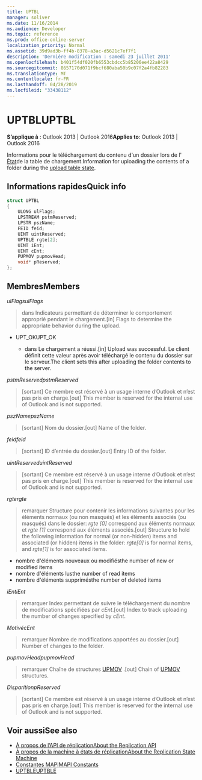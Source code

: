 ```yaml
---
title: UPTBL
manager: soliver
ms.date: 11/16/2014
ms.audience: Developer
ms.topic: reference
ms.prod: office-online-server
localization_priority: Normal
ms.assetid: 39d9ad3b-ff4b-8378-a3ac-d5621c7ef7f1
description: 'Derniére modification : samedi 23 juillet 2011'
ms.openlocfilehash: b401f54df020fb6553cbdcc5b85206ee422a8429
ms.sourcegitcommit: 8657170d071f9bcf680aba50b9c07f2a4fb82283
ms.translationtype: MT
ms.contentlocale: fr-FR
ms.lasthandoff: 04/28/2019
ms.locfileid: "33438112"
---
```

# <a name="uptbl"></a><span data-ttu-id="fa28a-103">UPTBL</span><span class="sxs-lookup"><span data-stu-id="fa28a-103">UPTBL</span></span>

<span data-ttu-id="fa28a-104">**S’applique à** : Outlook 2013 | Outlook 2016</span><span class="sxs-lookup"><span data-stu-id="fa28a-104">**Applies to**: Outlook 2013 | Outlook 2016</span></span> 
  
<span data-ttu-id="fa28a-105">Informations pour le téléchargement du contenu d'un dossier lors de l' [État](upload-table-state.md)de la table de chargement.</span><span class="sxs-lookup"><span data-stu-id="fa28a-105">Information for uploading the contents of a folder during the [upload table state](upload-table-state.md).</span></span>
  
## <a name="quick-info"></a><span data-ttu-id="fa28a-106">Informations rapides</span><span class="sxs-lookup"><span data-stu-id="fa28a-106">Quick info</span></span>

```cpp
struct UPTBL 
{ 
    ULONG ulFlags; 
    LPSTREAM pstmReserved; 
    LPSTR pszName; 
    FEID feid; 
    UINT uintReserved; 
    UPTBLE rgte[2]; 
    UINT iEnt; 
    UINT cEnt; 
    PUPMOV pupmovHead; 
    void* pReserved; 
};
```

## <a name="members"></a><span data-ttu-id="fa28a-107">Membres</span><span class="sxs-lookup"><span data-stu-id="fa28a-107">Members</span></span>

<span data-ttu-id="fa28a-108">_ulFlags_</span><span class="sxs-lookup"><span data-stu-id="fa28a-108">_ulFlags_</span></span>
  
> <span data-ttu-id="fa28a-109">dans Indicateurs permettant de déterminer le comportement approprié pendant le chargement.</span><span class="sxs-lookup"><span data-stu-id="fa28a-109">[in] Flags to determine the appropriate behavior during the upload.</span></span>
    
  - <span data-ttu-id="fa28a-110">UPT_OK</span><span class="sxs-lookup"><span data-stu-id="fa28a-110">UPT_OK</span></span>
    
    - <span data-ttu-id="fa28a-111">dans Le chargement a réussi.</span><span class="sxs-lookup"><span data-stu-id="fa28a-111">[in] Upload was successful.</span></span> <span data-ttu-id="fa28a-112">Le client définit cette valeur après avoir téléchargé le contenu du dossier sur le serveur.</span><span class="sxs-lookup"><span data-stu-id="fa28a-112">The client sets this after uploading the folder contents to the server.</span></span>
    
<span data-ttu-id="fa28a-113">_pstmReserved_</span><span class="sxs-lookup"><span data-stu-id="fa28a-113">_pstmReserved_</span></span>
  
> <span data-ttu-id="fa28a-114">[sortant] Ce membre est réservé à un usage interne d’Outlook et n’est pas pris en charge.</span><span class="sxs-lookup"><span data-stu-id="fa28a-114">[out] This member is reserved for the internal use of Outlook and is not supported.</span></span> 
    
<span data-ttu-id="fa28a-115">_pszName_</span><span class="sxs-lookup"><span data-stu-id="fa28a-115">_pszName_</span></span>
  
> <span data-ttu-id="fa28a-116">[sortant] Nom du dossier.</span><span class="sxs-lookup"><span data-stu-id="fa28a-116">[out] Name of the folder.</span></span>
    
<span data-ttu-id="fa28a-117">_feid_</span><span class="sxs-lookup"><span data-stu-id="fa28a-117">_feid_</span></span>
  
> <span data-ttu-id="fa28a-118">[sortant] ID d’entrée du dossier.</span><span class="sxs-lookup"><span data-stu-id="fa28a-118">[out] Entry ID of the folder.</span></span>
    
<span data-ttu-id="fa28a-119">_uintReserved_</span><span class="sxs-lookup"><span data-stu-id="fa28a-119">_uintReserved_</span></span>
  
> <span data-ttu-id="fa28a-120">[sortant] Ce membre est réservé à un usage interne d’Outlook et n’est pas pris en charge.</span><span class="sxs-lookup"><span data-stu-id="fa28a-120">[out] This member is reserved for the internal use of Outlook and is not supported.</span></span> 
    
<span data-ttu-id="fa28a-121">_rgte_</span><span class="sxs-lookup"><span data-stu-id="fa28a-121">_rgte_</span></span>
  
> <span data-ttu-id="fa28a-122">remarquer Structure pour contenir les informations suivantes pour les éléments normaux (ou non masqués) et les éléments associés (ou masqués) dans le dossier: _rgte [0]_ correspond aux éléments normaux et _rgte [1]_ correspond aux éléments associés.</span><span class="sxs-lookup"><span data-stu-id="fa28a-122">[out] Structure to hold the following information for normal (or non-hidden) items and associated (or hidden) items in the folder:  _rgte[0]_ is for normal items, and  _rgte[1]_ is for associated items.</span></span> 
    
   - <span data-ttu-id="fa28a-123">nombre d'éléments nouveaux ou modifiés</span><span class="sxs-lookup"><span data-stu-id="fa28a-123">the number of new or modified items</span></span>
   - <span data-ttu-id="fa28a-124">nombre d'éléments lus</span><span class="sxs-lookup"><span data-stu-id="fa28a-124">the number of read items</span></span> 
   - <span data-ttu-id="fa28a-125">nombre d'éléments supprimés</span><span class="sxs-lookup"><span data-stu-id="fa28a-125">the number of deleted items</span></span>
    
 <span data-ttu-id="fa28a-126">_iEnt_</span><span class="sxs-lookup"><span data-stu-id="fa28a-126">_iEnt_</span></span>
  
> <span data-ttu-id="fa28a-127">remarquer Index permettant de suivre le téléchargement du nombre de modifications spécifiées par _cEnt_.</span><span class="sxs-lookup"><span data-stu-id="fa28a-127">[out] Index to track uploading the number of changes specified by  _cEnt_.</span></span>
    
<span data-ttu-id="fa28a-128">_Motivé_</span><span class="sxs-lookup"><span data-stu-id="fa28a-128">_cEnt_</span></span>
  
> <span data-ttu-id="fa28a-129">remarquer Nombre de modifications apportées au dossier.</span><span class="sxs-lookup"><span data-stu-id="fa28a-129">[out] Number of changes to the folder.</span></span>
    
<span data-ttu-id="fa28a-130">_pupmovHead_</span><span class="sxs-lookup"><span data-stu-id="fa28a-130">_pupmovHead_</span></span>
  
> <span data-ttu-id="fa28a-131">remarquer Chaîne de structures [UPMOV](upmov.md) .</span><span class="sxs-lookup"><span data-stu-id="fa28a-131">[out] Chain of [UPMOV](upmov.md) structures.</span></span> 
    
<span data-ttu-id="fa28a-132">_Disparition_</span><span class="sxs-lookup"><span data-stu-id="fa28a-132">_pReserved_</span></span>
  
> <span data-ttu-id="fa28a-133">[sortant] Ce membre est réservé à un usage interne d’Outlook et n’est pas pris en charge.</span><span class="sxs-lookup"><span data-stu-id="fa28a-133">[out] This member is reserved for the internal use of Outlook and is not supported.</span></span>
    
## <a name="see-also"></a><span data-ttu-id="fa28a-134">Voir aussi</span><span class="sxs-lookup"><span data-stu-id="fa28a-134">See also</span></span>

- [<span data-ttu-id="fa28a-135">À propos de l’API de réplication</span><span class="sxs-lookup"><span data-stu-id="fa28a-135">About the Replication API</span></span>](about-the-replication-api.md)
- [<span data-ttu-id="fa28a-136">À propos de la machine à états de réplication</span><span class="sxs-lookup"><span data-stu-id="fa28a-136">About the Replication State Machine</span></span>](about-the-replication-state-machine.md)
- [<span data-ttu-id="fa28a-137">Constantes MAPI</span><span class="sxs-lookup"><span data-stu-id="fa28a-137">MAPI Constants</span></span>](mapi-constants.md)
- [<span data-ttu-id="fa28a-138">UPTBLE</span><span class="sxs-lookup"><span data-stu-id="fa28a-138">UPTBLE</span></span>](uptble.md)

